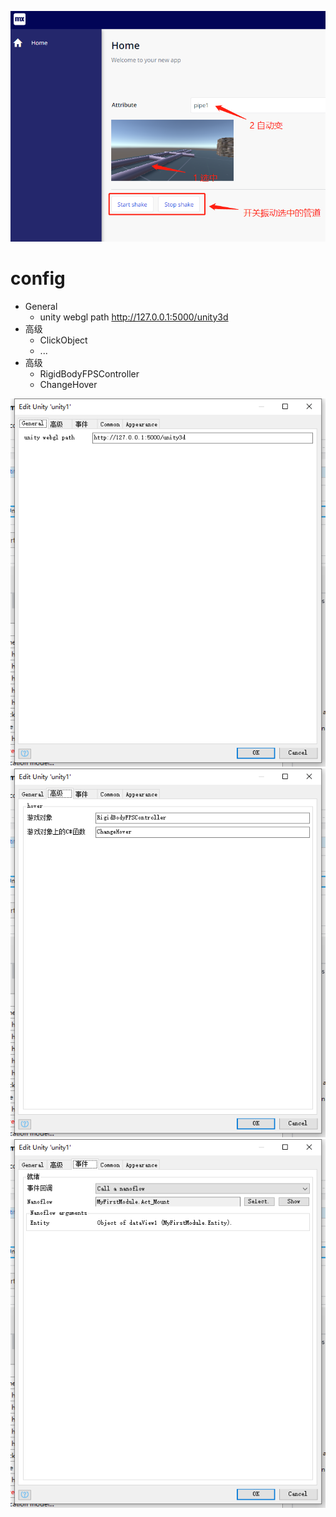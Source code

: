 ![](./img/usecase_1.png)
# config
* General
  * unity webgl path
    http://127.0.0.1:5000/unity3d
* 高级
  - ClickObject
  - ...
* 高级
  * RigidBodyFPSController
  * ChangeHover

![](./img/cfg1.png)
![](./img/cfg2.png)
![](./img/cfg3.png)